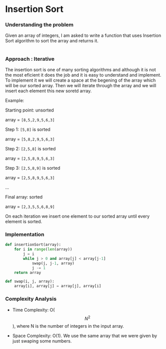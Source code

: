 # Insertion Sort

### Understanding the problem

Given an array of integers, I am asked to write a function that uses Insertion Sort algorithm to sort the array and returns it.

#


### Approach : Iterative

The insertion sort is one of many sorting algorithms and although it is not the most eficient it does the job and it is easy to understand and implement. To implement it we will create a space at the begening of the array which will be our sorted array. Then we will iterate through the array and we will insert each element this new soretd array.

Example:

Starting point: unsorted

array = `[8,5,2,9,5,6,3]`

Step 1: `[5,8]` is sorted

array = `[5,8,2,9,5,6,3]`

Step 2: `[2,5,8]` is sorted

array = `[2,5,8,9,5,6,3]`

Step 3: `[2,5,8,9]` is sorted

array = `[2,5,8,9,5,6,3]`

...

Final array: sorted

array = `[2,3,5,5,6,8,9]`

On each iteration we insert one element to our sorted array until every element is sorted.


### Implementation

```python
def insertionSort(array):
    for i in range(len(array))
        j = i
        while j > 0 and array[j] < array[j-1]
            swap(j, j-1, array)
            j -= 1
	return array

def swap(i, j, array):
    array[i], array[j] = array[j], array[i]
```

### Complexity Analysis

- Time Complexity: O($$N^2$$), where N is the number of integers in the input array.

- Space Complexity: O(1). We use the same array that we were given by just swaping some numbers.

#
